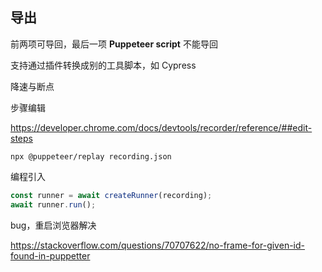 
## 导出

前两项可导回，最后一项 **Puppeteer script** 不能导回

支持通过插件转换成别的工具脚本，如 Cypress


降速与断点

步骤编辑

https://developer.chrome.com/docs/devtools/recorder/reference/##edit-steps

```
npx @puppeteer/replay recording.json
```

编程引入

```js
const runner = await createRunner(recording);
await runner.run();
```


bug，重启浏览器解决

https://stackoverflow.com/questions/70707622/no-frame-for-given-id-found-in-puppetter